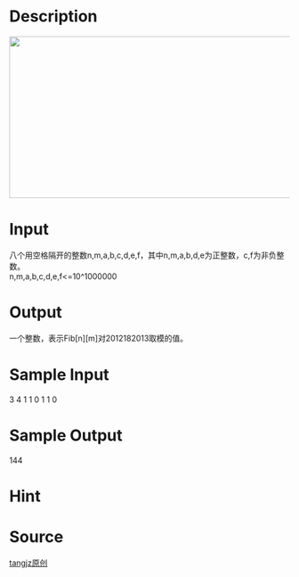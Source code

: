 
# Description

<div class="content"><p><img height="290" width="781" alt="" src="/source/bzoj/3286/img/aHR0cHM6Ly9seWRzeS5jb20vSnVkZ2VPbmxpbmUvdXBsb2FkLzIwMTMwOC9hYmMuanBn.jpg"/></p></div>

# Input

<div class="content"><div>八个用空格隔开的整数n,m,a,b,c,d,e,f，其中n,m,a,b,d,e为正整数，c,f为非负整数。</div>
<div>n,m,a,b,c,d,e,f&lt;=10^1000000</div>
<p></p></div>

# Output

<div class="content"><p>一个整数，表示Fib[n][m]对2012182013取模的值。</p></div>

# Sample Input

<div class="content"><span class="sampledata">3 4 1 1 0 1 1 0</span></div>

# Sample Output

<div class="content"><span class="sampledata">144<br/>
</span></div>

# Hint

<div class="content"><p></p></div>

# Source

<div class="content"><p><a href="problemset.php?search=tangjz原创">tangjz原创</a></p></div>

